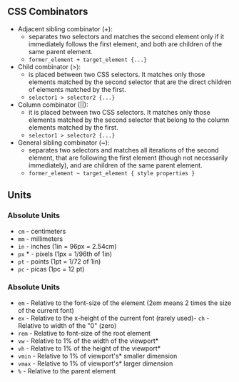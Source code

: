 ## CSS Combinators
- Adjacent sibling combinator (+):
    - separates two selectors and matches the second element only if it immediately follows the first element, and both are children of the same parent element.
    - `former_element + target_element {...}`
- Child combinator (>):
    - is placed between two CSS selectors. It matches only those elements matched by the second selector that are the direct children of elements matched by the first.
    - `selector1 > selector2 {...}`
- Column combinator (||):
    - it is placed between two CSS selectors. It matches only those elements matched by the second selector that belong to the column elements matched by the first.
    - `selector1 > selector2 {...}`
- General sibling combinator (~):
    - separates two selectors and matches all iterations of the second element, that are following the first element (though not necessarily immediately), and are children of the same parent element.
    - `former_element ~ target_element { style properties }`


## Units
### Absolute Units
- `cm`   - centimeters
- `mm`   - millimeters
- `in`   - inches (1in = 96px = 2.54cm)
- `px` * - pixels (1px = 1/96th of 1in)
- `pt`   - points (1pt = 1/72 of 1in)
- `pc`   - picas (1pc = 12 pt)

### Absolute Units
- `em`   - Relative to the font-size of the element (2em means 2 times the size of the current font)	
- `ex`   - Relative to the x-height of the current font (rarely used)- `ch`   - Relative to width of the "0" (zero)	
- `rem`  - Relative to font-size of the root element	
- `vw`   - Relative to 1% of the width of the viewport*	
- `vh`   - Relative to 1% of the height of the viewport*	
- `vmin` - Relative to 1% of viewport's* smaller dimension	
- `vmax` - Relative to 1% of viewport's* larger dimension	
- `%`	   - Relative to the parent element